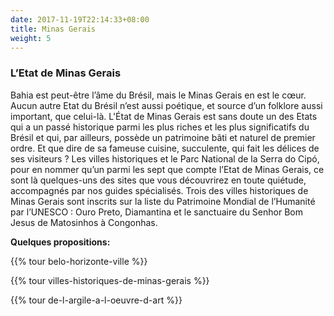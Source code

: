 ```yaml
---
date: 2017-11-19T22:14:33+08:00
title: Minas Gerais
weight: 5
---
```


### L’Etat de Minas Gerais
Bahia est peut-être l’âme du Brésil, mais le Minas Gerais en est le cœur. Aucun autre Etat du Brésil n’est aussi poétique, et source d’un folklore aussi important, que celui-là.
L'État de Minas Gerais est sans doute un des Etats qui a un passé historique parmi les plus riches et les plus significatifs du Brésil et qui, par ailleurs, possède un patrimoine bâti et naturel de premier ordre. Et que dire de sa fameuse cuisine, succulente, qui fait les délices de ses visiteurs ?
Les villes historiques et le Parc National de la Serra do Cipó, pour en nommer qu’un parmi les sept que compte l’Etat de Minas Gerais, ce sont là quelques-uns des sites que vous découvrirez en toute quiétude, accompagnés par nos guides spécialisés.
Trois des villes historiques de Minas Gerais sont inscrits sur la liste du Patrimoine Mondial de l’Humanité par l’UNESCO : Ouro Preto, Diamantina et le sanctuaire du Senhor Bom Jesus de Matosinhos à Congonhas.

**Quelques propositions:**

{{% tour belo-horizonte-ville %}}

{{% tour villes-historiques-de-minas-gerais %}}

{{% tour de-l-argile-a-l-oeuvre-d-art %}}
